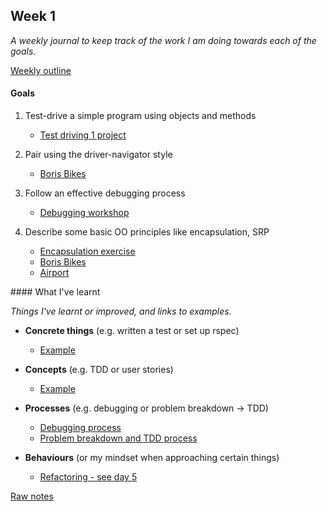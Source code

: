 ## Week 1

_A weekly journal to keep track of the work I am doing towards each of the goals._

[Weekly outline](https://github.com/makersacademy/course/blob/master/week_outlines.md/)


#### Goals

1. Test-drive a simple program using objects and methods
    - [Test driving 1 project]()

2. Pair using the driver-navigator style
    - [Boris Bikes]()

3. Follow an effective debugging process
    - [Debugging workshop]()

4. Describe some basic OO principles like encapsulation, SRP
    - [Encapsulation exercise]()
    - [Boris Bikes]()
    - [Airport]()


#### What I've learnt

_Things I've learnt or improved, and links to examples._

- **Concrete things** (e.g. written a test or set up rspec)
  - [Example]()

- **Concepts** (e.g. TDD or user stories)
  - [Example]()

- **Processes** (e.g. debugging or problem breakdown -> TDD)
  - [Debugging process]()
  - [Problem breakdown and TDD process]()

- **Behaviours** (or my mindset when approaching certain things)
  - [Refactoring - see day 5]()


[Raw notes](https://github.com/mattTea/Portfolio/blob/master/notes/week_1_raw_notes.md)
